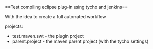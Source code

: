 ==Test compiling eclipse plug-in using tycho and jenkins==

With the idea to create a full automated workflow

projects:

* test.maven.swt - the plugin project
* parent.project - the maven parent project (with the tycho settings)
